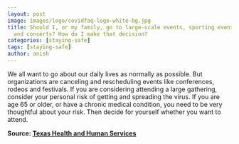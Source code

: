 ```yaml
---
layout: post
image: images/logo/covidfaq-logo-white-bg.jpg
title: Should I, or my family, go to large-scale events, sporting events, conferences
  and concerts? How do I make that decision?
categories: [staying-safe]
tags: [staying-safe]
author: anish
---
```


We all want to go about our daily lives as normally as possible. But organizations are canceling and rescheduling events like conferences, rodeos and festivals. If you are considering attending a large gathering, consider your personal risk of getting and spreading the virus. If you are age 65 or older, or have a chronic medical condition, you need to be very thoughtful about your risk. Then decide for yourself whether you want to attend.

**Source: [Texas Health and Human Services](https://www.dshs.state.tx.us/coronavirus/faq.aspx)**
